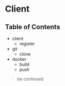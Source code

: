 # Client

## Table of Contents

* client
  * register
* git
  * clone
* docker
  * build
  * push

> be continued




